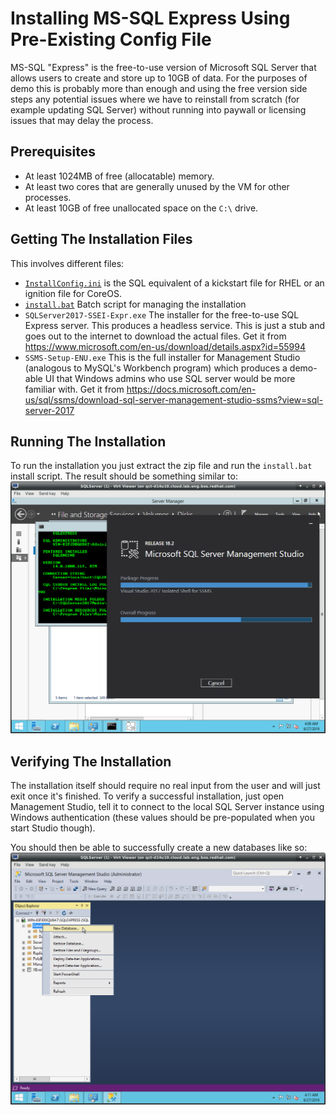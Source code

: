# Installing MS-SQL Express Using Pre-Existing Config File

MS-SQL "Express" is the free-to-use version of Microsoft SQL Server that allows users to create and store up to 10GB of data. For the purposes of demo this is probably more than enough and using the free version side steps any potential issues where we have to reinstall from scratch (for example updating SQL Server) without running into paywall or licensing issues that may delay the process.

## Prerequisites

* At least 1024MB of free (allocatable) memory.
* At least two cores that are generally unused by the VM for other processes.
* At least 10GB of free unallocated space on the `C:\` drive.

## Getting The Installation Files

This involves different files:

* [`InstallConfig.ini`](./InstallConfig.ini) is the SQL equivalent of a kickstart file for RHEL or an ignition file for CoreOS.
* [`install.bat`](./install.bat) Batch script for managing the installation
* `SQLServer2017-SSEI-Expr.exe` The installer for the free-to-use SQL Express server. This produces a headless service. This is just a stub and goes out to the internet to download the actual files. Get it from https://www.microsoft.com/en-us/download/details.aspx?id=55994
* `SSMS-Setup-ENU.exe` This is the full installer for Management Studio (analogous to MySQL's Workbench program) which produces a demo-able UI that Windows admins who use SQL server would be more familiar with. Get it from https://docs.microsoft.com/en-us/sql/ssms/download-sql-server-management-studio-ssms?view=sql-server-2017

## Running The Installation

To run the installation you just extract the zip file and run the `install.bat` install script. The result should be something similar to:
![](install-process.png)


## Verifying The Installation

The installation itself should require no real input from the user and will just exit once it's finished. To verify a successful installation, just open Management Studio, tell it to connect to the local SQL Server instance using Windows authentication (these values should be pre-populated when you start Studio though).

You should then be able to successfully create a new databases like so:
![](add-database.png)
